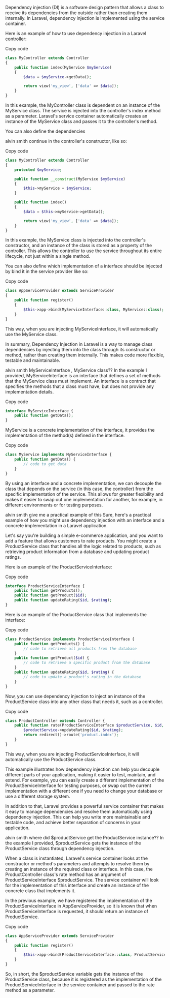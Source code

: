 Dependency injection (DI) is a software design pattern that allows a class to receive its dependencies from the outside rather than creating them internally. In Laravel, dependency injection is implemented using the service container.

Here is an example of how to use dependency injection in a Laravel controller:

Copy code
```php
class MyController extends Controller
{
    public function index(MyService $myService)
    {
        $data = $myService->getData();

        return view('my_view', ['data' => $data]);
    }
}
```
In this example, the MyController class is dependent on an instance of the MyService class. The service is injected into the controller's index method as a parameter. Laravel's service container automatically creates an instance of the MyService class and passes it to the controller's method.

You can also define the dependencies




alvin smith
continue
in the controller's constructor, like so:

Copy code
```php
class MyController extends Controller
{
    protected $myService;

    public function __construct(MyService $myService)
    {
        $this->myService = $myService;
    }

    public function index()
    {
        $data = $this->myService->getData();

        return view('my_view', ['data' => $data]);
    }
}
```
In this example, the MyService class is injected into the controller's constructor, and an instance of the class is stored as a property of the controller. This allows the controller to use the service throughout its entire lifecycle, not just within a single method.

You can also define which implementation of a interface should be injected by bind it in the service provider like so:

Copy code
```php
class AppServiceProvider extends ServiceProvider
{
    public function register()
    {
        $this->app->bind(MyServiceInterface::class, MyService::class);
    }
}
```
This way, when you are injecting MyServiceInterface, it will automatically use the MyService class.

In summary, Dependency Injection in Laravel is a way to manage class dependencies by injecting them into the class through its constructor or method, rather than creating them internally. This makes code more flexible, testable and maintainable.




alvin smith
MyServiceInterface , MyService class?? 
In the example I provided, MyServiceInterface is an interface that defines a set of methods that the MyService class must implement. An interface is a contract that specifies the methods that a class must have, but does not provide any implementation details.

Copy code
```php
interface MyServiceInterface {
    public function getData();
}
```
MyService is a concrete implementation of the interface, it provides the implementation of the method(s) defined in the interface.

Copy code
```php
class MyService implements MyServiceInterface {
    public function getData() {
        // code to get data
    }
}
```
By using an interface and a concrete implementation, we can decouple the class that depends on the service (in this case, the controller) from the specific implementation of the service. This allows for greater flexibility and makes it easier to swap out one implementation for another, for example, in different environments or for testing purposes.




alvin smith
give me a practical example of this 
Sure, here's a practical example of how you might use dependency injection with an interface and a concrete implementation in a Laravel application.

Let's say you're building a simple e-commerce application, and you want to add a feature that allows customers to rate products. You might create a ProductService class that handles all the logic related to products, such as retrieving product information from a database and updating product ratings.

Here is an example of the ProductServiceInterface:

Copy code
```php
interface ProductServiceInterface {
    public function getProducts();
    public function getProduct($id);
    public function updateRating($id, $rating);
}
```
Here is an example of the ProductService class that implements the interface:

Copy code
```php
class ProductService implements ProductServiceInterface {
    public function getProducts() {
        // code to retrieve all products from the database
    }
    public function getProduct($id) {
        // code to retrieve a specific product from the database
    }
    public function updateRating($id, $rating) {
        // code to update a product's rating in the database
    }
}
```
Now, you can use dependency injection to inject an instance of the ProductService class into any other class that needs it, such as a controller.

Copy code
```php
class ProductController extends Controller {
    public function rate(ProductServiceInterface $productService, $id, $rating) {
        $productService->updateRating($id, $rating);
        return redirect()->route('product.index');
    }
}
```
This way, when you are injecting ProductServiceInterface, it will automatically use the ProductService class.

This example illustrates how dependency injection can help you decouple different parts of your application, making it easier to test, maintain, and extend. For example, you can easily create a different implementation of the ProductServiceInterface for testing purposes, or swap out the current implementation with a different one if you need to change your database or use a different storage system.

In addition to that, Laravel provides a powerful service container that makes it easy to manage dependencies and resolve them automatically using dependency injection. This can help you write more maintainable and testable code, and achieve better separation of concerns in your application.




alvin smith
where did $productService get the ProductService  instance??
In the example I provided, $productService gets the instance of the ProductService class through dependency injection.

When a class is instantiated, Laravel's service container looks at the constructor or method's parameters and attempts to resolve them by creating an instance of the required class or interface. In this case, the ProductController class's rate method has an argument of ProductServiceInterface $productService. The service container will look for the implementation of this interface and create an instance of the concrete class that implements it.

In the previous example, we have registered the implementation of the ProductServiceInterface in AppServiceProvider, so it is known that when ProductServiceInterface is requested, it should return an instance of ProductService.

Copy code
```php
class AppServiceProvider extends ServiceProvider
{
    public function register()
    {
        $this->app->bind(ProductServiceInterface::class, ProductService::class);
    }
}
```
So, in short, the $productService variable gets the instance of the ProductService class, because it is registered as the implementation of the ProductServiceInterface in the service container and passed to the rate method as a parameter.